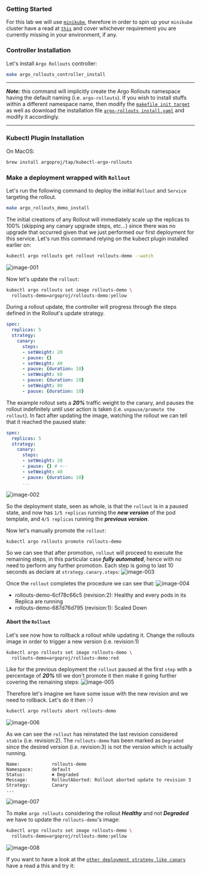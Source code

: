 ### Getting Started
For this lab we will use [`minikube`](https://minikube.sigs.k8s.io/docs/), therefore in order to spin up your `minikube` cluster have a read at [`this`](../02-minikube-and-requirements/Readme.md#02-minikube-and-requirements) and cover whichever requirement you are currently missing in your environment, if any.

### Controller Installation

Let's install `Argo Rollouts` controller:

```bash 
make argo_rollouts_controller_install
```
---

***Note:*** 
this command will implicitly create the Argo Rollouts namespace having the default naming (i.e. `argo-rollouts`). If you wish to install stuffs within a different namespace name, then modify the [`makefile init target`](Makefile#Makefile) as well as download the installation file [`argo-rollouts install.yaml`](https://github.com/argoproj/argo-rollouts/releases/latest/download/install.yaml) and modify it accordingly.

---

### Kubectl Plugin Installation

On MacOS:
```bash
brew install argoproj/tap/kubectl-argo-rollouts
```

### Make a deployment wrapped with `Rollout`
Let's run the following command to deploy the initial `Rollout` and `Service` targeting the rollout.

```bash
make argo_rollouts_demo_install
```

The initial creations of any Rollout will immediately scale up the replicas to 100% (skipping any canary upgrade steps, etc...) since there was no upgrade that occurred given that we just performed our first deployment for this service.
Let's run this command relying on the kubect plugin installed earlier on:
```bash
kubectl argo rollouts get rollout rollouts-demo --watch
```

![image-001](./images-and-diagrams/image-001.png)

Now let's update the `rollout`:
```bash
kubectl argo rollouts set image rollouts-demo \
  rollouts-demo=argoproj/rollouts-demo:yellow
```

During a rollout update, the controller will progress through the steps defined in the Rollout's update strategy. 

```yaml
spec:
  replicas: 5
  strategy:
    canary:
      steps:
      - setWeight: 20
      - pause: {}
      - setWeight: 40
      - pause: {duration: 10}
      - setWeight: 60
      - pause: {duration: 10}
      - setWeight: 80
      - pause: {duration: 10}
```
The example rollout sets a ***20%*** traffic weight to the canary, and pauses the rollout indefinitely until user action is taken  (i.e. `unpause/promote the rollout`). 
In fact after updating the image, watching the rollout we can tell that it reached the paused state:

```yaml
spec:
  replicas: 5
  strategy:
    canary:
      steps:
      - setWeight: 20
      - pause: {} # <--
      - setWeight: 40
      - pause: {duration: 10}
      ...
```
![image-002](./images-and-diagrams/image-002.png)

So the deployment state, seen as whole, is that the `rollout` is in a paused state, and now has `1/5 replicas` running the ***new version*** of the pod template, and `4/5 replicas` running the ***previous version***.

Now let's manually promote the `rollout`: 
```bash
kubectl argo rollouts promote rollouts-demo
```
So we can see that after promotion, `rollout` will proceed to execute the remaining steps, in this particular case ***fully automated***, hence with no need to perform any further promotion.
Each step is going to last 10 seconds as declare at `strategy.canary.steps`:
![image-003](./images-and-diagrams/image-003.png)

Once the `rollout` completes the procedure we can see that:
![image-004](./images-and-diagrams/image-004.png)
- rollouts-demo-6cf78c66c5 (revision:2): Healthy and every pods in its Replica are running
- rollouts-demo-687d76d795 (revision:1): Scaled Down

#### Abort the `Rollout`
Let's see now how to rollback a rollout while updating it.
Change the rollouts image in order to trigger a new version (i.e. revision:1)

```bash
kubectl argo rollouts set image rollouts-demo \
  rollouts-demo=argoproj/rollouts-demo:red
```
Like for the previous deployment the `rollout` paused at the first `step` with a percentage of ***20%*** till we don't promote it then make it going further covering the remaining steps:
![image-005](./images-and-diagrams/image-005.png)

Therefore let's imagine we have some issue with the new revision and we need to rollback. Let's do it then :-)

```bash
kubectl argo rollouts abort rollouts-demo
```
![image-006](./images-and-diagrams/image-006.png)

As we can see the `rollout` has reinstated the last revision considered `stable` (i.e. revision:2). The `rollouts-demo` has been marked as `Degraded` since the desired version (i.e. revision:3) is not the version which is actually running.
```text
Name:            rollouts-demo
Namespace:       default
Status:          ✖ Degraded
Message:         RolloutAborted: Rollout aborted update to revision 3
Strategy:        Canary
...
```
![image-007](./images-and-diagrams/image-007.png)

To make `argo rollouts` considering the rollout ***Healthy*** and not ***Degraded*** we have to update the `rollouts-demo`'s image:

```bash
kubectl argo rollouts set image rollouts-demo \
  rollouts-demo=argoproj/rollouts-demo:yellow
```
![image-008](./images-and-diagrams/image-008.png)

If you want to have a look at the [`other deployment strategy like canary`](../04-argo-deployment-strategy/Readme.md#04-argo-deployment-strategy) have a read a this and try it:

